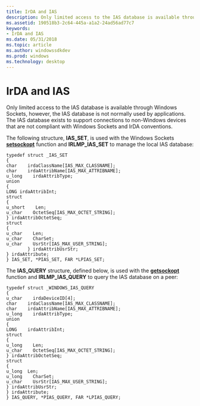 ```yaml
---
title: IrDA and IAS
description: Only limited access to the IAS database is available through Windows Sockets, however, the IAS database is not normally used by applications.
ms.assetid: 190518b3-2c64-445a-a1a2-24ad56ad77c7
keywords:
- IrDA and IAS
ms.date: 05/31/2018
ms.topic: article
ms.author: windowssdkdev
ms.prod: windows
ms.technology: desktop
---
```


# IrDA and IAS

Only limited access to the IAS database is available through Windows Sockets, however, the IAS database is not normally used by applications. The IAS database exists to support connections to non-Windows devices that are not compliant with Windows Sockets and IrDA conventions.

The following structure, **IAS\_SET**, is used with the Windows Sockets [**setsockopt**](https://msdn.microsoft.com/library/windows/desktop/ms740476) function and **IRLMP\_IAS\_SET** to manage the local IAS database:

``` syntax
typedef struct _IAS_SET
{
char    irdaClassName[IAS_MAX_CLASSNAME];
char    irdaAttribName[IAS_MAX_ATTRIBNAME];
u_long    irdaAttribType;
union
{
LONG irdaAttribInt;
struct
{
u_short    Len;
u_char    OctetSeq[IAS_MAX_OCTET_STRING];
} irdaAttribOctetSeq;
struct
{
u_char    Len;
u_char    CharSet;
u_char    UsrStr[IAS_MAX_USER_STRING];
        } irdaAttribUsrStr;
} irdaAttribute;
} IAS_SET, *PIAS_SET, FAR *LPIAS_SET;
```

The **IAS\_QUERY** structure, defined below, is used with the [**getsockopt**](https://msdn.microsoft.com/library/windows/desktop/ms738544) function and **IRLMP\_IAS\_QUERY** to query the IAS database on a peer:

``` syntax
typedef struct _WINDOWS_IAS_QUERY
{
u_char    irdaDeviceID[4];
char    irdaClassName[IAS_MAX_CLASSNAME];
char    irdaAttribName[IAS_MAX_ATTRIBNAME];
u_long    irdaAttribType;
union
{
LONG    irdaAttribInt;
struct
{
u_long    Len;
u_char    OctetSeq[IAS_MAX_OCTET_STRING];
} irdaAttribOctetSeq;
struct
{
u_long  Len;
u_long    CharSet;
u_char    UsrStr[IAS_MAX_USER_STRING];
} irdaAttribUsrStr;
} irdaAttribute;
} IAS_QUERY, *PIAS_QUERY, FAR *LPIAS_QUERY;
```

 

 




